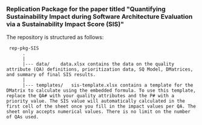 ### Replication Package for the paper titled "Quantifying Sustainability Impact during Software Architecture Evaluation via a Sustainability Impact Score (SIS)"


The repository is structured as follows:

     rep-pkg-SIS
          .
          |
          |--- data/	data.xlsx contains the data on the quality attribute (QA) definitions, prioritization data, SQ Model, DMatrices, and summary of final SIS results.
          |
          |--- templates/	sis-template.xlsx contains a template for the DMatrix to calculate using the embedded formula. To use this template, replace the QA# with your quality attributes and the P# with a priority value. The SIS value will automatically calculated in the first cell of the sheet once you fill in the impact values per QA. The sheet only accepts numerical values. There is no limit on the number of QAs used. 
